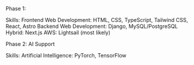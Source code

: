 Phase 1:

Skills:
Frontend Web Development: HTML, CSS, TypeScript, Tailwind CSS, React, Astro
Backend Web Development: Django, MySQL/PostgreSQL
Hybrid: Next.js
AWS: Lightsail (most likely)

Phase 2: AI Support 

Skills:
Artificial Intelligence: PyTorch, TensorFlow
